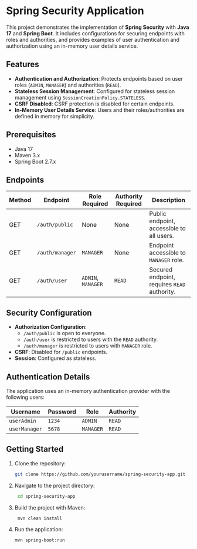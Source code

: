 # Spring Security Application

This project demonstrates the implementation of **Spring Security** with **Java 17** and **Spring Boot**. It includes configurations for securing endpoints with roles and authorities, and provides examples of user authentication and authorization using an in-memory user details service.

## Features

- **Authentication and Authorization**: Protects endpoints based on user roles (`ADMIN`, `MANAGER`) and authorities (`READ`).
- **Stateless Session Management**: Configured for stateless session management using `SessionCreationPolicy.STATELESS`.
- **CSRF Disabled**: CSRF protection is disabled for certain endpoints.
- **In-Memory User Details Service**: Users and their roles/authorities are defined in memory for simplicity.
  
## Prerequisites

- Java 17
- Maven 3.x
- Spring Boot 2.7.x

## Endpoints

| Method | Endpoint          | Role Required    | Authority Required | Description                      |
|--------|-------------------|------------------|--------------------|----------------------------------|
| GET    | `/auth/public`     | None             | None               | Public endpoint, accessible to all users. |
| GET    | `/auth/manager`    | `MANAGER`        | None               | Endpoint accessible to `MANAGER` role. |
| GET    | `/auth/user`       | `ADMIN`, `MANAGER` | `READ`             | Secured endpoint, requires `READ` authority. |

## Security Configuration

- **Authorization Configuration**: 
    - `/auth/public` is open to everyone.
    - `/auth/user` is restricted to users with the `READ` authority.
    - `/auth/manager` is restricted to users with `MANAGER` role.
- **CSRF**: Disabled for `/public` endpoints.
- **Session**: Configured as stateless.

## Authentication Details

The application uses an in-memory authentication provider with the following users:

| Username | Password | Role      | Authority |
|----------|----------|-----------|-----------|
| `userAdmin`    | `1234` | `ADMIN`   | `READ`    |
| `userManager` | `5678` | `MANAGER` | `READ`    |

## Getting Started

1. Clone the repository:
   ```bash
   git clone https://github.com/yourusername/spring-security-app.git

2. Navigate to the project directory:
   ```bash
    cd spring-security-app

3. Build the project with Maven:
   ```bash
    mvn clean install
4. Run the application:
   ```bash
   mvn spring-boot:run
